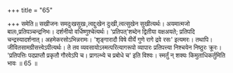 +++
title = "65"

+++
समेति॥ सखीजनः समदुःखसुखः,त्वद्दुःखेन दुःखी,त्वत्सुखेन सुखीत्यर्थः। अयमात्मजो बालः,प्रतिपञ्चन्द्रनिभः। दर्शनीयो वर्धिष्णुश्चेत्यर्थः। 'प्रतिपत्'शब्देन द्वितीया वक्षअयते; प्रतिपदि चन्द्रस्यादर्शनात्। अहमेकरसोऽभिन्नरामः। 'शृङ्गारादौ विषे वीर्ये गुणे रागे द्रवे रसः' इत्यमरः। तथापि। जीवितसामग्रीसत्त्वेऽपीत्यर्थः। ते तव व्यवसायोऽस्मत्परित्यागरूपो व्यापारः प्रतिपत्त्या निश्चयेन निष्ठुरः क्रूरः। 'प्रतिपत्तिः पदप्राप्तौ प्रकृतौ गौरवेऽपि च। प्रागल्भ्ये च प्रबोधे च' इति विश्वः। स्मर्तुं न् शक्यः किमुताधिकर्तुमिति भावः ॥ 65 ॥